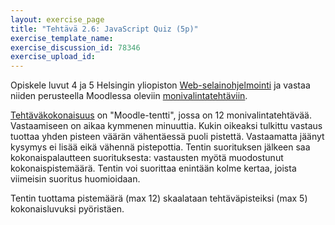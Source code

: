 ```yaml
---
layout: exercise_page
title: "Tehtävä 2.6: JavaScript Quiz (5p)"
exercise_template_name: 
exercise_discussion_id: 78346
exercise_upload_id: 
---
```


Opiskele luvut 4 ja 5 Helsingin yliopiston [Web-selainohjelmointi][weso] ja vastaa niiden perusteella Moodlessa oleviin [monivalintatehtäviin][quiz].

[quiz]: https://moodle2.tut.fi/mod/quiz/view.php?id=315754
[weso]: http://web-selainohjelmointi.github.io

[Tehtäväkokonaisuus][quiz] on "Moodle-tentti", jossa on 12 monivalintatehtävää. Vastaamiseen on aikaa kymmenen minuuttia. Kukin oikeaksi tulkittu vastaus tuottaa yhden pisteen väärän vähentäessä puoli pistettä. Vastaamatta jäänyt kysymys ei lisää eikä vähennä pistepottia. Tentin suorituksen jälkeen saa kokonaispalautteen suorituksesta: vastausten myötä muodostunut kokonaispistemäärä. Tentin voi suorittaa enintään kolme kertaa, joista viimeisin suoritus huomioidaan.

Tentin tuottama pistemäärä (max 12) skaalataan tehtäväpisteiksi (max 5) kokonaisluvuksi pyöristäen.

